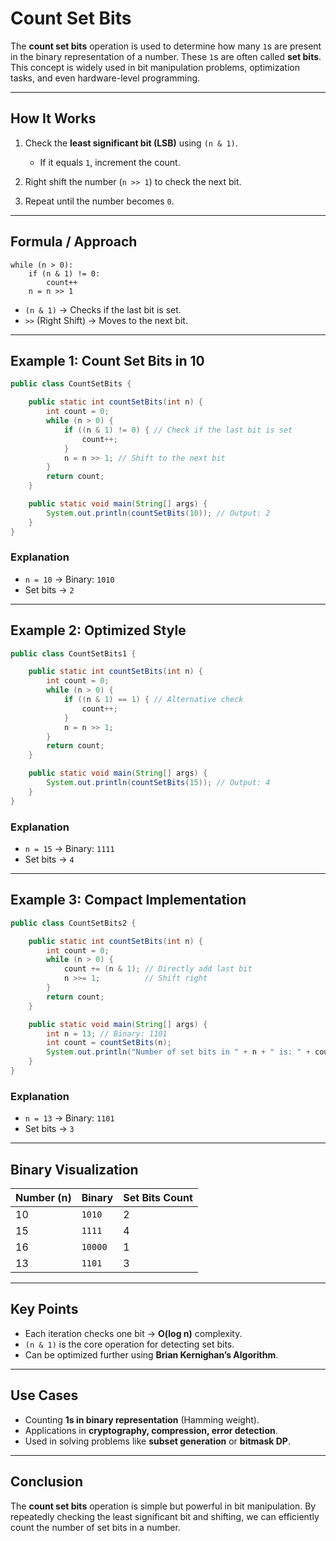 # Count Set Bits

The **count set bits** operation is used to determine how many `1`s are present in the binary representation of a number. These `1`s are often called **set bits**. This concept is widely used in bit manipulation problems, optimization tasks, and even hardware-level programming.

---

## How It Works

1. Check the **least significant bit (LSB)** using `(n & 1)`.

   * If it equals `1`, increment the count.
2. Right shift the number (`n >> 1`) to check the next bit.
3. Repeat until the number becomes `0`.

---

## Formula / Approach

```
while (n > 0):
    if (n & 1) != 0:
        count++
    n = n >> 1
```

* `(n & 1)` → Checks if the last bit is set.
* `>>` (Right Shift) → Moves to the next bit.

---

## Example 1: Count Set Bits in 10

```java
public class CountSetBits {

    public static int countSetBits(int n) {
        int count = 0;
        while (n > 0) {
            if ((n & 1) != 0) { // Check if the last bit is set
                count++;
            }
            n = n >> 1; // Shift to the next bit
        }
        return count;
    }

    public static void main(String[] args) {
        System.out.println(countSetBits(10)); // Output: 2
    }
}
```

### Explanation

* `n = 10` → Binary: `1010`
* Set bits → `2`

---

## Example 2: Optimized Style

```java
public class CountSetBits1 {

    public static int countSetBits(int n) {
        int count = 0;
        while (n > 0) {
            if ((n & 1) == 1) { // Alternative check
                count++;
            }
            n = n >> 1;
        }
        return count;
    }

    public static void main(String[] args) {
        System.out.println(countSetBits(15)); // Output: 4
    }
}
```

### Explanation

* `n = 15` → Binary: `1111`
* Set bits → `4`

---

## Example 3: Compact Implementation

```java
public class CountSetBits2 {

    public static int countSetBits(int n) {
        int count = 0;
        while (n > 0) {
            count += (n & 1); // Directly add last bit
            n >>= 1;          // Shift right
        }
        return count;
    }

    public static void main(String[] args) {
        int n = 13; // Binary: 1101
        int count = countSetBits(n);
        System.out.println("Number of set bits in " + n + " is: " + count);
    }
}
```

### Explanation

* `n = 13` → Binary: `1101`
* Set bits → `3`

---

## Binary Visualization

| Number (n) | Binary  | Set Bits Count |
| ---------- | ------- | -------------- |
| 10         | `1010`  | 2              |
| 15         | `1111`  | 4              |
| 16         | `10000` | 1              |
| 13         | `1101`  | 3              |

---

## Key Points

* Each iteration checks one bit → **O(log n)** complexity.
* `(n & 1)` is the core operation for detecting set bits.
* Can be optimized further using **Brian Kernighan’s Algorithm**.

---

## Use Cases

* Counting **1s in binary representation** (Hamming weight).
* Applications in **cryptography, compression, error detection**.
* Used in solving problems like **subset generation** or **bitmask DP**.

---

## Conclusion

The **count set bits** operation is simple but powerful in bit manipulation. By repeatedly checking the least significant bit and shifting, we can efficiently count the number of set bits in a number.

